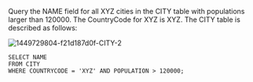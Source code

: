Query the NAME field for all XYZ cities in the CITY table with populations larger than 120000. The CountryCode for XYZ is XYZ.
The CITY table is described as follows:


![1449729804-f21d187d0f-CITY-2](https://github.com/user-attachments/assets/753d85e4-7854-4c91-9423-f2e75244c7f5)

```
SELECT NAME
FROM CITY
WHERE COUNTRYCODE = 'XYZ' AND POPULATION > 120000;
```
